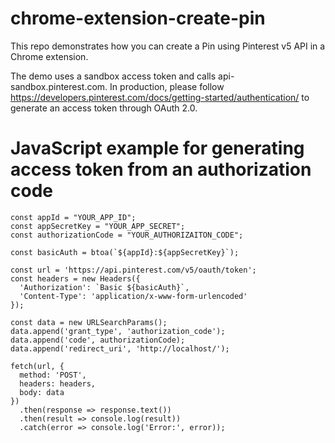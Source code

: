 # chrome-extension-create-pin

This repo demonstrates how you can create a Pin using Pinterest v5 API in a Chrome extension.

The demo uses a sandbox access token and calls api-sandbox.pinterest.com. In production, please follow https://developers.pinterest.com/docs/getting-started/authentication/ to generate an access token through OAuth 2.0.

# JavaScript example for generating access token from an authorization code

```
const appId = "YOUR_APP_ID";
const appSecretKey = "YOUR_APP_SECRET";
const authorizationCode = "YOUR_AUTHORIZAITON_CODE";

const basicAuth = btoa(`${appId}:${appSecretKey}`);

const url = 'https://api.pinterest.com/v5/oauth/token';
const headers = new Headers({
  'Authorization': `Basic ${basicAuth}`,
  'Content-Type': 'application/x-www-form-urlencoded'
});

const data = new URLSearchParams();
data.append('grant_type', 'authorization_code');
data.append('code', authorizationCode);
data.append('redirect_uri', 'http://localhost/');

fetch(url, {
  method: 'POST',
  headers: headers,
  body: data
})
  .then(response => response.text())
  .then(result => console.log(result))
  .catch(error => console.log('Error:', error));
```
